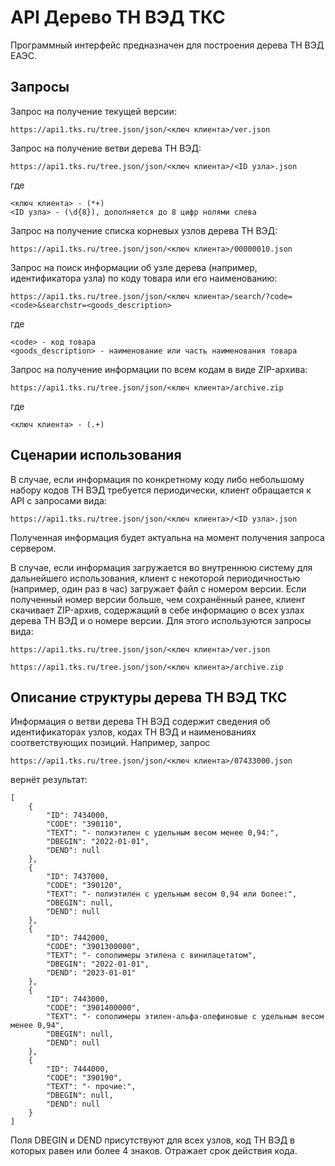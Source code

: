 # API Дерево ТН ВЭД ТКС

Программный интерфейс предназначен для построения дерева ТН ВЭД ЕАЭС.

## Запросы

Запрос на получение текущей версии:

    https://api1.tks.ru/tree.json/json/<ключ клиента>/ver.json

Запрос на получение ветви дерева ТН ВЭД:

    https://api1.tks.ru/tree.json/json/<ключ клиента>/<ID узла>.json

где

    <ключ клиента> - (*+)  
    <ID узла> - (\d{8}), дополняется до 8 цифр нолями слева

Запрос на получение списка корневых узлов дерева ТН ВЭД:

    https://api1.tks.ru/tree.json/json/<ключ клиента>/00000010.json

Запрос на поиск информации об узле дерева (например, идентификатора узла) по коду товара или его наименованию:

    https://api1.tks.ru/tree.json/json/<ключ клиента>/search/?code=<code>&searchstr=<goods_description>

где

    <code> - код товара  
    <goods_description> - наименование или часть наименования товара

Запрос на получение информации по всем кодам в виде ZIP-архива:

    https://api1.tks.ru/tree.json/json/<ключ клиента>/archive.zip

где

    <ключ клиента> - (.+)  
    

## Сценарии использования

В случае, если информация по конкретному коду либо небольшому набору кодов ТН ВЭД требуется периодически, клиент обращается к API с запросами вида:

    https://api1.tks.ru/tree.json/json/<ключ клиента>/<ID узла>.json
Полученная информация будет актуальна на момент получения запроса сервером.

В случае, если информация загружается во внутреннюю систему для дальнейшего использования, клиент с некоторой периодичностью (например, один раз в час) загружает файл с номером версии. Если полученный номер версии больше, чем сохранённый ранее, клиент скачивает ZIP-архив, содержащий в себе информацию о всех узлах дерева ТН ВЭД и о номере версии. Для этого используются запросы вида:

    https://api1.tks.ru/tree.json/json/<ключ клиента>/ver.json

    https://api1.tks.ru/tree.json/json/<ключ клиента>/archive.zip

## Описание структуры дерева ТН ВЭД ТКС

Информация о ветви дерева ТН ВЭД содержит сведения об идентификаторах узлов, кодах ТН ВЭД и наименованиях соответствующих позиций. Например, запрос

    https://api1.tks.ru/tree.json/json/<ключ клиента>/07433000.json

вернёт результат:

    [
        {
            "ID": 7434000,
            "CODE": "390110",
            "TEXT": "- полиэтилен с удельным весом менее 0,94:",
            "DBEGIN": "2022-01-01",
            "DEND": null
        },
        {
            "ID": 7437000,
            "CODE": "390120",
            "TEXT": "- полиэтилен с удельным весом 0,94 или более:",
            "DBEGIN": null,
            "DEND": null
        },
        {
            "ID": 7442000,
            "CODE": "3901300000",
            "TEXT": "- сополимеры этилена с винилацетатом",
            "DBEGIN": "2022-01-01",
            "DEND": "2023-01-01"
        },
        {
            "ID": 7443000,
            "CODE": "3901400000",
            "TEXT": "- сополимеры этилен-альфа-олефиновые с удельным весом менее 0,94",
            "DBEGIN": null,
            "DEND": null
        },
        {
            "ID": 7444000,
            "CODE": "390190",
            "TEXT": "- прочие:",
            "DBEGIN": null,
            "DEND": null
        }
    ]


Поля DBEGIN и DEND присутствуют для всех узлов, код ТН ВЭД в которых равен или более 4 знаков. Отражает срок действия кода.
